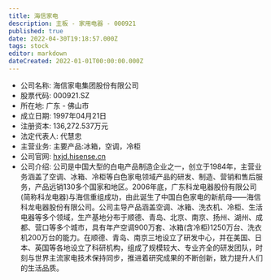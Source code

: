 ```yaml
---
title: 海信家电
description: 主板 - 家用电器 - 000921
published: true
date: 2022-04-30T19:18:57.000Z
tags: stock
editor: markdown
dateCreated: 2022-01-01T00:00:00.000Z
---
```


- 公司名称: 海信家电集团股份有限公司
- 股票代码: 000921.SZ
- 所在地: 广东 - 佛山市
- 成立日期: 1997年04月21日
- 注册资本: 136,272.537万元
- 法定代表人: 代慧忠
- 主营业务: 主要产品:冰箱，空调，冷柜
- 公司官网: [hxjd.hisense.cn](hxjd.hisense.cn)
- 公司介绍: 公司是中国大型的白电产品制造企业之一，创立于1984年，主营业务涵盖了空调、冰箱、冷柜等白色家电领域产品的研发、制造、营销和售后服务，产品远销130多个国家和地区。2006年底，广东科龙电器股份有限公司(简称科龙电器)与海信重组成功，由此诞生了中国白色家电的新航母——海信科龙电器股份有限公司。公司主导产品涵盖空调、冰箱、洗衣机、冷柜、生活电器等多个领域，生产基地分布于顺德、青岛、北京、南京、扬州、湖州、成都、营口等多个城市，具有年产空调900万套、冰箱(含冷柜)1250万台、洗衣机200万台的能力。在顺德、青岛、南京三地设立了研发中心，并在美国、日本、英国等各地设立了科研机构，组成了规模较大、专业齐全的研发团队，时刻与世界主流家电技术保持同步，推进着研究成果的不断创新，致力提升人们的生活品质。


